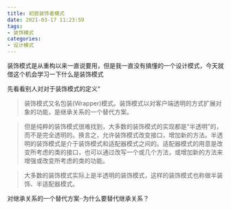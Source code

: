 ```yaml
---
title: 初尝装饰者模式
date: 2021-03-17 11:23:59
tags:
- 装饰模式
categories:
- 设计模式
---
```


装饰模式是从重构以来一直说要用，但是我一直没有搞懂的一个设计模式，今天就借这个机会学习一下什么是装饰模式

先看看别人对对于装饰模式的定义“


> 装饰模式又名包装(Wrapper)模式。装饰模式以对客户端透明的方式扩展对象的功能，是继承关系的一个替代方案。

> 但是纯粹的装饰模式很难找到，大多数的装饰模式的实现都是“半透明”的，而不是完全透明的。换言之，允许装饰模式改变接口，增加新的方法。半透明的装饰模式是介于装饰模式和适配器模式之间的。适配器模式的用意是改变所考虑的类的接口，也可以通过改写一个或几个方法，或增加新的方法来增强或改变所考虑的类的功能。

>大多数的装饰模式实际上是半透明的装饰模式，这样的装饰模式也称做半装饰、半适配器模式。

对继承关系的一个替代方案··为什么要替代继承关系？
